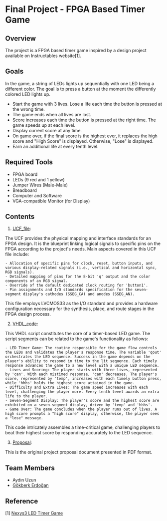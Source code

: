 # Final Project - FPGA Based Timer Game

## Overview
The project is a FPGA based timer game inspired by a design project available on Instructables website[1].

## Goals
In the game, a string of LEDs lights up sequentially with one LED being a different color. The goal is to press a button at the moment the differently colored LED lights up. 
- Start the game with 3 lives. Lose a life each time the button is pressed at the wrong time. 
- The game ends when all lives are lost. 
- Score increases each time the button is pressed at the right time. The game speeds up at each level.
- Display current score at any time. 
- On game over, if the final score is the highest ever, it replaces the high score and "High Score" is displayed. Otherwise, "Lose" is displayed.
- Earn an additional life at every tenth level.

## Required Tools
- FPGA board
- LEDs (9 red and 1 yellow)
- Jumper Wires (Male-Male)
- Breadboard
- Computer and Software
- VGA-compatible Monitor (for Display)

## Contents

1. [UCF_file](/Project/proje.ucf):

The UCF provides the physical mapping and interface standards for an FPGA design. It is the blueprint linking logical signals to specific pins on the FPGA according to the project's needs. Main aspects covered in this UCF file include:

    - Allocation of specific pins for clock, reset, button inputs, and various display-related signals (i.e., vertical and horizontal sync, RGB signals).
    - Detailed mapping of pins for the 8-bit 'q' output and the color components of an RGB signal.
    - Override of the default dedicated clock routing for 'button1'.
    - Pin assignments and I/O standards specification for the seven-segment display's cathodes (SSEG_CA) and anodes (SSEG_AN).

This file employs LVCMOS33 as the I/O standard and provides a hardware configuration necessary for the synthesis, place, and route stages in the FPGA design process.

2. [VHDL_code](/Project/aydingokberk.vhd):

This VHDL script constitutes the core of a timer-based LED game. The script segments can be related to the game's functionality as follows:

    - LED Timer Game: The routine responsible for the game flow controls the LEDs and validates the player's response time. The variable 'qout' orchestrates the LED sequence. Success in the game depends on the player's ability to respond in time to the lit sequence. Each timely response advances the game to a new level with a unique LED sequence.
    - Lives and Scoring: The player starts with three lives, represented by 'can'. With each mistimed response, 'can' decreases. The player's score, represented by 'temp', increases with each timely button press, while 'hhhs' holds the highest score attained in the game.
    - Difficulty and Extra Lives: The game speed increases with each level, challenging the player more. Every tenth level awards an extra life to the player.
    - Seven-Segment Display: The player's score and the highest score are exhibited on a seven-segment display, driven by 'temp' and 'hhhs'.
    - Game Over: The game concludes when the player runs out of lives. A high score prompts a "high score" display, otherwise, the player sees a "lose" message.

This code intricately assembles a time-critical game, challenging players to beat their highest score by responding accurately to the LED sequence.

3. [Proposal](/Project/proposal.pdf): 

This is the original project proposal document presented in PDF format.

## Team Members
- Aydın Uzun 
- [Gökberk Erdoğan](https://www.linkedin.com/in/gokberkerdogan/?originalSubdomain=de)

## Reference
[1] [Nexys3 LED Timer Game](http://www.instructables.com/id/Nexys3-LED-Timer-Game/)
